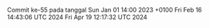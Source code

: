 Commit ke-55 pada tanggal Sun Jan 01 14:00 2023 +0100
Fri Feb 16 14:43:06 UTC 2024
Fri Apr 19 12:17:32 UTC 2024
